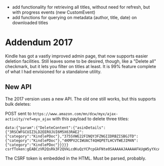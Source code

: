 - add functionality for retrieving all titles, without need for refresh, but with progress events (new CustomEvent)
- add functions for querying on metadata (author, title, date) on downloaded titles

# Addendum 2017
Kindle has got a vastly improved admin page, that now supports easier deletion facilities. Still leaves some to be desired, though, like a "Delete all" checkmark, but it lets you filter on titles at least. It is 99% feature complete of what I had envisioned for a standalone utility. 

## New API
The 2017 version uses a new API. The old one still works, but this supports bulk deletes:

POST sent to `https://www.amazon.com/mn/dcw/myx/ajax-activity/ref=myx_ajax` with this payload to delete three titles:
```
data:{"param":{"DeleteContent":{"asinDetails":{"3RSCWFGCUIZ3LD2EEROJUI6M5X63RAE2":{"category":"KindlePDoc"},"375SVWE22FINQY3FZNGIIDRBZISBGJTD":{"category":"KindlePDoc"},"4KMPV2CIWUACT4QHQPETLHCVTWEJIM4N":{"category":"KindlePDoc"}}}}}
csrfToken:gEABCzVR2QsRk3F2QVkLcdKuQzYCPcpGkFNte0SAAAAAJAAAAAFkUgW5yYXcAAAAA
```

The CSRF token is embedded in the HTML. Must be parsed, probably.
